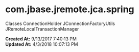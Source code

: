# com.jbase.jremote.jca.spring

Classes ConnectionHolder JConnectionFactoryUtils JRemoteLocalTransactionManager  

**Created At:** 9/13/2017 7:40:13 PM  
**Updated At:** 4/3/2018 10:07:13 PM  

